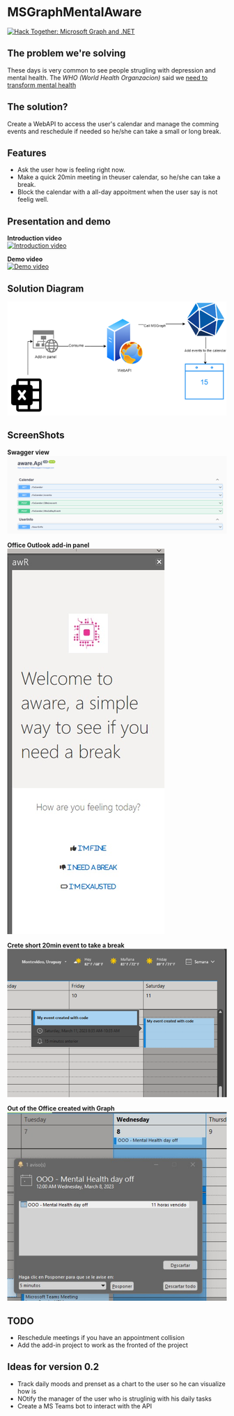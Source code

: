 # MSGraphMentalAware


[![Hack Together: Microsoft Graph and .NET](https://img.shields.io/badge/Microsoft%20-Hack--Together-orange?style=for-the-badge&logo=microsoft)](https://github.com/microsoft/hack-together)


## The problem we're solving
These days is very common to see people strugling with depression and mental health. The _WHO (World Health Organzacion)_ said we [need to transform mental health](https://www.who.int/news/item/17-06-2022-who-highlights-urgent-need-to-transform-mental-health-and-mental-health-care)


## The solution?
Create a WebAPI to access the user's calendar and manage the comming events and reschedule if needed so he/she can take a small or long break.

## Features

- Ask the user how is feeling right now.
- Make a quick 20min meeting in theuser calendar, so he/she can take a break.
- Block the calendar with a all-day appoitment when the user say is not feelig well. 

## Presentation and demo

**Introduction video**  
[![Introduction video](https://img.youtube.com/vi/TkHRsVpxN8I/0.jpg)](https://www.youtube.com/watch?v=TkHRsVpxN8IE)

**Demo video**  
[![Demo video](https://img.youtube.com/vi/aIbCKyoye2I/0.jpg)](https://www.youtube.com/watch?v=aIbCKyoye2I)



## Solution Diagram

![SolutionDiagram](./SolutionDiagram.png)


## ScreenShots


**Swagger view**    
![Swagger view](./Swagger.png)


**Office Outlook add-in panel**    
![Office Outlook add-in panel](./awareaddin.png)


**Crete short 20min event to take a break**  
![Crete short 20min event to take a break](./createEvent.png)  
  

**Out of the Office created with Graph**  
![OOO created with the graph](./OOO.png)


## TODO
- Reschedule meetings if you have an appointment collision
- Add the add-in project to work as the fronted of the project

## Ideas for version 0.2
* Track daily moods and prenset as a chart to the user so he can visualize how is 
* NOtify the manager of the user who is struglinig with his daily tasks
* Create a MS Teams bot to interact with the API
